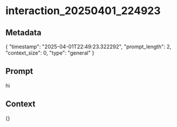 # interaction_20250401_224923

## Metadata
{
  "timestamp": "2025-04-01T22:49:23.322292",
  "prompt_length": 2,
  "context_size": 0,
  "type": "general"
}

## Prompt
hi

## Context
{}
